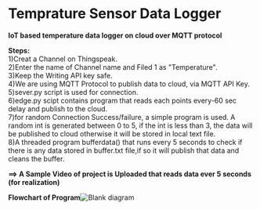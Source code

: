 # Temprature Sensor Data Logger
**IoT based temperature data logger on cloud over MQTT protocol**

**Steps:**<br />
1)Creat a Channel on Thingspeak.<br />
2)Enter the name of Channel name and Filed 1 as "Temperature".<br />
3)Keep the Writing API key safe.<br />
4)We are using MQTT Protocol to publish data to cloud, via MQTT API Key.<br />
5)sever.py script is used for connection.<br />
6)edge.py scipt contains program that reads each points every-60 sec delay and publish to the cloud.<br />
7)for random Connection Success/failure, a simple program is used. A random int is generated between 0 to 5, if the int is less than 3, the data will be published to cloud otherwise it will be stored in  local text file.<br />
8)A threaded program bufferdata() that runs every 5 seconds to check if there is any data stored in buffer.txt file,if so it will publish that data and cleans the buffer.<br />

**==> A Sample Video of project is Uploaded that reads data ever 5 seconds (for realization)**<br />

**Flowchart of Program**![Blank diagram](https://user-images.githubusercontent.com/58064647/123987080-84e05f80-d9e4-11eb-9f79-b0115b0c8481.jpeg)
